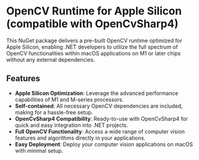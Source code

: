 # OpenCV Runtime for Apple Silicon (compatible with OpenCvSharp4)

This NuGet package delivers a pre-built OpenCV runtime optimized for Apple Silicon, enabling .NET developers to utilize the full spectrum of OpenCV functionalities within macOS applications on M1 or later chips without any external dependencies.

## Features

- **Apple Silicon Optimization**: Leverage the advanced performance capabilities of M1 and M-series processors.
- **Self-contained**: All necessary OpenCV dependencies are included, making for a hassle-free setup.
- **OpenCvSharp4 Compatibility**: Ready-to-use with OpenCvSharp4 for quick and easy integration into .NET projects.
- **Full OpenCV Functionality**: Access a wide range of computer vision features and algorithms directly in your applications.
- **Easy Deployment**: Deploy your computer vision applications on macOS with minimal setup.